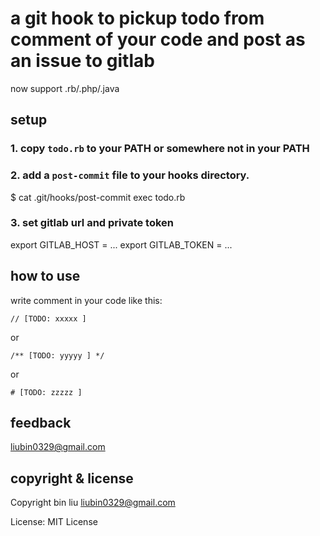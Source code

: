 # a git hook to pickup todo from comment of your code and post as an issue to gitlab

now support .rb/.php/.java

## setup

### 1. copy `todo.rb` to your PATH or somewhere not in your PATH

### 2. add a `post-commit` file to your hooks directory.

  $ cat .git/hooks/post-commit
  exec todo.rb

### 3. set gitlab url and private token

  export GITLAB_HOST = ...
  export GITLAB_TOKEN = ...

## how to use

write comment in your code like this:


```
// [TODO: xxxxx ]
```

or

```
/** [TODO: yyyyy ] */
```
or

```
# [TODO: zzzzz ]
```



## feedback

  liubin0329@gmail.com

## copyright & license

Copyright bin liu liubin0329@gmail.com

License: MIT License
